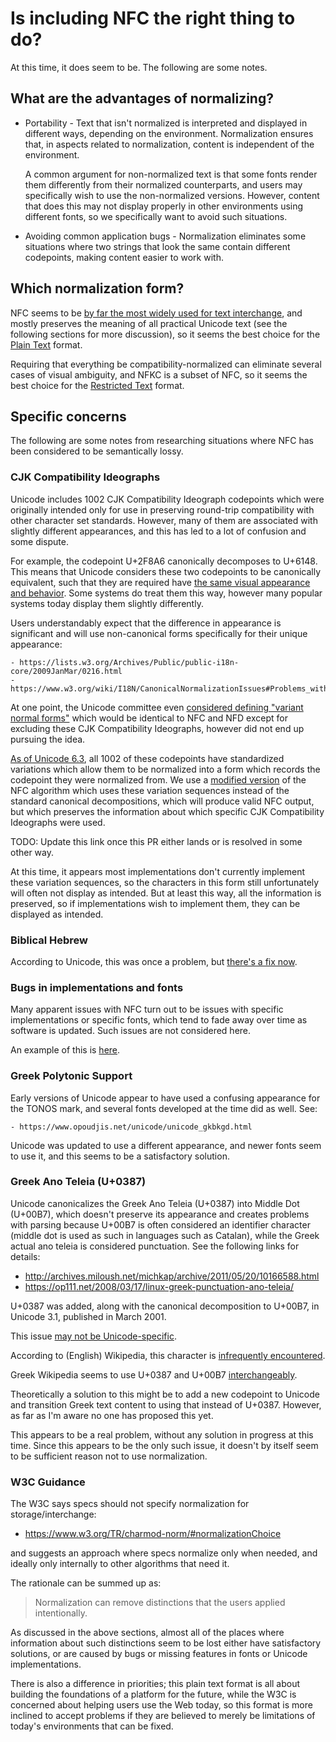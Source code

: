# Is including NFC the right thing to do?

At this time, it does seem to be. The following are some notes.

## What are the advantages of normalizing?

 - Portability - Text that isn't normalized is interpreted and displayed in
   different ways, depending on the environment. Normalization ensures that, in
   aspects related to normalization, content is independent of the environment.

   A common argument for non-normalized text is that some fonts render them
   differently from their normalized counterparts, and users may specifically
   wish to use the non-normalized versions. However, content that does this may
   not display properly in other environments using different fonts, so we
   specifically want to avoid such situations.

 - Avoiding common application bugs - Normalization eliminates some situations
   where two strings that look the same contain different codepoints, making
   content easier to work with.

## Which normalization form?

NFC seems to be [by far the most widely used for text interchange], and mostly
preserves the meaning of all practical Unicode text (see the following sections
for more discussion), so it seems the best choice for the [Plain Text] format.

Requiring that everything be compatibility-normalized can eliminate several
cases of visual ambiguity, and NFKC is a subset of NFC, so it seems the best
choice for the [Restricted Text] format.

[by far the most widely used for text interchange]: https://sites.google.com/site/macchiato/unicode/nfc-faq#TOC-How-much-text-is-already-NFC-

## Specific concerns

The following are some notes from researching situations where NFC has been
considered to be semantically lossy.

### CJK Compatibility Ideographs

Unicode includes 1002 CJK Compatibility Ideograph codepoints which were
originally intended only for use in preserving round-trip compatibility with
other character set standards. However, many of them are associated with
slightly different appearances, and this has led to a lot of confusion and some
dispute.

For example, the codepoint U+2F8A6 canonically decomposes to U+6148. This means
that Unicode considers these two codepoints to be canonically equivalent, such
that they are required have [the same visual appearance and behavior]. Some
systems do treat them this way, however many popular systems today display them
slightly differently.

[the same visual appearance and behavior]: https://unicode.org/reports/tr15/#Canon_Compat_Equivalence

Users understandably expect that the difference in appearance is significant and will
use non-canonical forms specifically for their unique appearance:

    - https://lists.w3.org/Archives/Public/public-i18n-core/2009JanMar/0216.html
    - https://www.w3.org/wiki/I18N/CanonicalNormalizationIssues#Problems_with_canonical_singletons

At one point, the Unicode committee even
[considered defining "variant normal forms"] which would be identical to NFC
and NFD except for excluding these CJK Compatibility Ideographs, however did
not end up pursuing the idea.

[considered defining "variant normal forms"]: https://www.unicode.org/review/pr-7b.html

[As of Unicode 6.3], all 1002 of these codepoints have standardized variations
which allow them to be normalized into a form which records the codepoint they
were normalized from. We use a [modified version] of the NFC algorithm
which uses these variation sequences instead of the standard canonical
decompositions, which will produce valid NFC output, but which preserves the
information about which specific CJK Compatibility Ideographs were used.

TODO: Update this link once this PR either lands or is resolved in some other way.

[modified version]: https://github.com/unicode-rs/unicode-normalization/pull/70

At this time, it appears most implementations don't currently implement these
variation sequences, so the characters in this form still unfortunately will
often not display as intended. But at least this way, all the information is
preserved, so if implementations wish to implement them, they can be displayed
as intended.

[As of Unicode 6.3]: http://www.unicode.org/versions/Unicode6.3.0/#Summary

### Biblical Hebrew

According to Unicode, this was once a problem, but [there's a fix now].

[there's a fix now]: https://unicode.org/faq/normalization.html#10

### Bugs in implementations and fonts

Many apparent issues with NFC turn out to be issues with specific
implementations or specific fonts, which tend to fade away over time
as software is updated. Such issues are not considered here.

An example of this is [here](https://phabricator.wikimedia.org/T7948).

### Greek Polytonic Support

Early versions of Unicode appear to have used a confusing appearance for the
TONOS mark, and several fonts developed at the time did as well. See:

    - https://www.opoudjis.net/unicode/unicode_gkbkgd.html

Unicode was updated to use a different appearance, and newer fonts seem to
use it, and this seems to be a satisfactory solution.

### Greek Ano Teleia (U+0387)

Unicode canonicalizes the Greek Ano Teleia (U+0387) into
Middle Dot (U+00B7), which doesn't preserve its appearance and
creates problems with parsing because U+00B7 is often considered
an identifier character (middle dot is used as such in languages
such as Catalan), while the Greek actual ano teleia is considered
punctuation. See the following links for details:

 - http://archives.miloush.net/michkap/archive/2011/05/20/10166588.html
 - https://op111.net/2008/03/17/linux-greek-punctuation-ano-teleia/

U+0387 was added, along with the canonical decomposition to U+00B7, in
Unicode 3.1, published in March 2001.

This issue [may not be Unicode-specific].

According to (English) Wikipedia, this character is [infrequently encountered].

Greek Wikipedia seems to use U+0387 and U+00B7 [interchangeably].

Theoretically a solution to this might be to add a new codepoint to Unicode
and transition Greek text content to using that instead of U+0387. However,
as far as I'm aware no one has proposed this yet.

This appears to be a real problem, without any solution in progress at
this time. Since this appears to be the only such issue, it doesn't
by itself seem to be sufficient reason not to use normalization.

[may not be Unicode-specific]: https://www.unicode.org/mail-arch/unicode-ml/y2004-m04/0218.html
[infrequently encountered]: https://en.wikipedia.org/wiki/Interpunct#Greek
[interchangeably]: https://el.wikipedia.org/wiki/%CE%86%CE%BD%CF%89_%CF%84%CE%B5%CE%BB%CE%B5%CE%AF%CE%B1

### W3C Guidance

The W3C says specs should not specify normalization for storage/interchange:

   - https://www.w3.org/TR/charmod-norm/#normalizationChoice

and suggests an approach where specs normalize only when needed, and ideally
only internally to other algorithms that need it.

The rationale can be summed up as:

> Normalization can remove distinctions that the users applied intentionally.

As discussed in the above sections, almost all of the places where information
about such distinctions seem to be lost either have satisfactory solutions,
or are caused by bugs or missing features in fonts or Unicode implementations.

There is also a difference in priorities; this plain text format is all about
building the foundations of a platform for the future, while the W3C is
concerned about helping users use the Web today, so this format is more
inclined to accept problems if they are believed to merely be limitations
of today's environments that can be fixed.

[Restricted Text]: restricted-text.md
[Plain Text]: plain-text.md
